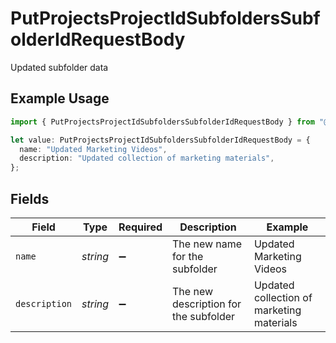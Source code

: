 # PutProjectsProjectIdSubfoldersSubfolderIdRequestBody

Updated subfolder data

## Example Usage

```typescript
import { PutProjectsProjectIdSubfoldersSubfolderIdRequestBody } from "@wistia/wistia-api-client/models/operations";

let value: PutProjectsProjectIdSubfoldersSubfolderIdRequestBody = {
  name: "Updated Marketing Videos",
  description: "Updated collection of marketing materials",
};
```

## Fields

| Field                                     | Type                                      | Required                                  | Description                               | Example                                   |
| ----------------------------------------- | ----------------------------------------- | ----------------------------------------- | ----------------------------------------- | ----------------------------------------- |
| `name`                                    | *string*                                  | :heavy_minus_sign:                        | The new name for the subfolder            | Updated Marketing Videos                  |
| `description`                             | *string*                                  | :heavy_minus_sign:                        | The new description for the subfolder     | Updated collection of marketing materials |